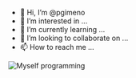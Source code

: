 - 👋 Hi, I’m @pgimeno
- 👀 I’m interested in ...
- 🌱 I’m currently learning ...
- 💞️ I’m looking to collaborate on ...
- 📫 How to reach me ...

![Myself programming]([https://media.giphy.com/media/l0MYKOhO4F4z0aVU4/giphy.gif](https://i.makeagif.com/media/8-17-2015/ow6u2T.gif))


